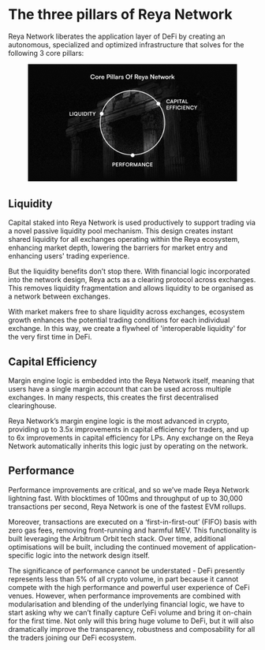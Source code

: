 # The three pillars of Reya Network

Reya Network liberates the application layer of DeFi by creating an autonomous, specialized and optimized infrastructure that solves for the following 3 core pillars:

<figure><img src="../../.gitbook/assets/image (36).png" alt=""><figcaption></figcaption></figure>

## Liquidity

Capital staked into Reya Network is used productively to support trading via a novel passive liquidity pool mechanism. This design creates instant shared liquidity for all exchanges operating within the Reya ecosystem, enhancing market depth, lowering the barriers for market entry and enhancing users' trading experience.

But the liquidity benefits don’t stop there. With financial logic incorporated into the network design, Reya acts as a clearing protocol across exchanges. This removes liquidity fragmentation and allows liquidity to be organised as a network between exchanges. &#x20;

With market makers free to share liquidity across exchanges, ecosystem growth enhances the potential trading conditions for each individual exchange. In this way, we create a flywheel of 'interoperable liquidity' for the very first time in DeFi.

## Capital Efficiency

Margin engine logic is embedded into the Reya Network itself, meaning that users have a single margin account that can be used across multiple exchanges. In many respects, this creates the first decentralised clearinghouse.

Reya Network’s margin engine logic is the most advanced in crypto, providing up to 3.5x improvements in capital efficiency for traders, and up to 6x improvements in capital efficiency for LPs. Any exchange on the Reya Network automatically inherits this logic just by operating on the network.

## Performance

Performance improvements are critical, and so we’ve made Reya Network lightning fast. With blocktimes of 100ms and throughput of up to 30,000 transactions per second, Reya Network is one of the fastest EVM rollups.

Moreover, transactions are executed on a ‘first-in-first-out’ (FIFO) basis with zero gas fees, removing front-running and harmful MEV. This functionality is built leveraging the Arbitrum Orbit tech stack. Over time, additional optimisations will be built, including the continued movement of application-specific logic into the network design itself.

The significance of performance cannot be understated - DeFi presently represents less than 5% of all crypto volume, in part because it cannot compete with the high performance and powerful user experience of CeFi venues. However, when performance improvements are combined with modularisation and blending of the underlying financial logic, we have to start asking why we can’t finally capture CeFi volume and bring it on-chain for the first time. Not only will this bring huge volume to DeFi, but it will also dramatically improve the transparency, robustness and composability for all the traders joining our DeFi ecosystem.

